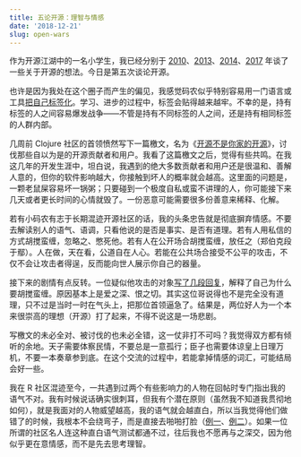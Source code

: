 ```yaml
---
title: 五论开源：理智与情感
date: '2018-12-21'
slug: open-wars
---
```


作为开源江湖中的一名小学生，我已经分别于 [2010](/cn/2010/08/sas-against-wpl-and-my-thoughts-on-open-source/)、[2013](/cn/2013/11/open-source-again/)、[2014](/cn/2014/06/macdown/)、[2017](/cn/2017/12/homebrew-open-source/) 年谈了一些关于开源的想法。今日是第五次谈论开源。

也许是因为我处在这个圈子而产生的偏见，我感觉码农似乎特别容易用一门语言或工具[把自己标签化](/cn/2018/03/identity/)。学习、进步的过程中，标签会贴得越来越牢。不幸的是，持有标签的人之间容易爆发战争——不管是持有不同标签的人之间，还是持有相同标签的人群内部。

几周前 Clojure 社区的首领愤然写下一篇檄文，名为《[开源不是你家的开源](https://gist.github.com/richhickey/1563cddea1002958f96e7ba9519972d9)》，讨伐那些自以为是的开源贡献者和用户。我看了这篇檄文之后，觉得有些共鸣。在我这几年的开发生涯中，坦白说，我遇到的绝大多数贡献者和用户还是很温和、善解人意的，但你的软件影响越大，你接触到坏人的概率就会越高。这里面的问题是，一颗老鼠屎容易坏一锅粥；只要碰到一个极度自私或蛮不讲理的人，你可能接下来几天或者更长时间的心情就毁了。一份恶意可能需要很多份善意来稀释、化解。

若有小码农有志于长期混迹开源社区的话，我的头条忠告就是彻底摒弃情感。不要去解读别人的语气、语调，只看他说的是否是事实、是否有道理。若有人用私信的方式胡搅蛮缠，忽略之、憋死他。若有人在公开场合胡搅蛮缠，放任之（郑伯克段于鄢）。人在做，天在看，公道自在人心。若能在公共场合接受不公平的攻击，不仅不会让攻击者得逞，反而能向世人展示你自己的器量。

接下来的剧情有点反转。一位疑似他攻击的对象[写了几段回复](https://gist.github.com/richhickey/1563cddea1002958f96e7ba9519972d9#gistcomment-2770124)，解释了自己为什么要胡搅蛮缠。原因基本上是爱之深、恨之切。其实这位哥说得也不是完全没有道理，只不过是当时一时在气头上，把那位首领逼急了。结果是，两位好人为一个本来很崇高的理想（开源）打了起来，不得不说这是一场悲剧。

写檄文的未必全对、被讨伐的也未必全错，这一仗非打不可吗？我觉得双方都有倾听的余地。天子需要体察民情，不要总是一意孤行；臣子也需要体谅皇上日理万机，不要一本奏章参到底。在这个交流的过程中，若能拿掉情感的词汇，可能结局会好一些。

我在 R 社区混迹至今，一共遇到过两个有些影响力的人物在回帖时专门指出我的语气不对。我有时候说话确实很刺耳，但我有个潜在原则（虽然我不知道我贯彻地如何），就是我面对的人物威望越高，我的语气就会越直白，所以当我觉得他们做错了的时候，我根本不会绕弯子，而是直接去啪啪打脸（[例一](https://stackoverflow.com/q/48997278/559676)、[例二](https://stackoverflow.com/q/50164548/559676)）。如果一位所谓的社区名人连这种直白语气测试都通不过，往后我也不愿再与之深交，因为他似乎更在意情感，而不是先去思考理智。

